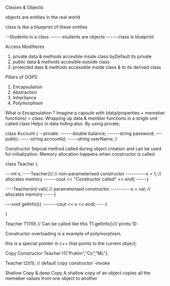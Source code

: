 Classes & Objects

objects are entities in the real world

class is like a blueprint of these entities

--Students in a class
------students are objects
------class is blueprint

Access Modifieres

1. private
   data & methods accesible inside class
   byDefault its private
2. public
   data & methods accesible outside class
3. protected
   data & methods accessible inside class & to its derived class

Pillars of OOPS

1. Encapsulation
2. Abstraction
3. Inheritance
4. Polymorphism

What is Encapsulation ?
Imagine a capsule with (data/properties + memeber functions) = class.
Wrapping up data & member functions in a single unit called class
Helps in data hiding also. By using private;

class Account {
--private:
------double balance;
------string password;
---public:
-----string accountId;
-----string userName;
}

Constructor
Sepcial method called during object creation and can be used for initialization.
Memory allocation happens when constructor is called.

class Teacher {

---int x;
----Teacher(){ // non-parameterised constructor
----------x = 1; // allocates memory
------cout << "Constructor called" << endl;
-----}

----Teacher(int val){ // parameterised constructor
----------x = val; // allocates memory
-----}

---void getInfo(){
-------cout << x << endl;
----}

}

Teacher T1(10) // Can be called like this
T1.getInfo()/// prints 10

Constructor overloading is a example of polymorphism.

this is a special pointer in c++ that points to the current object;

Copy Constructor
Teacher t1("Pratim","Cs","ML");

Teacher t2(t1); // default copy constructor -invoke

Shallow Copy & deep Copy
A shallow copy of an object copies all the memeber values from one object to another

